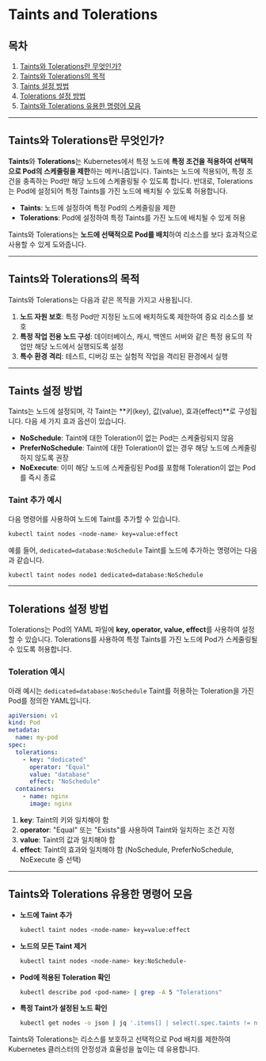 # Taints and Tolerations

## 목차
1. [Taints와 Tolerations란 무엇인가?](#Taints와-Tolerations란-무엇인가)
2. [Taints와 Tolerations의 목적](#Taints와-Tolerations의-목적)
3. [Taints 설정 방법](#Taints-설정-방법)
4. [Tolerations 설정 방법](#Tolerations-설정-방법)
5. [Taints와 Tolerations 유용한 명령어 모음](#Taints와-Tolerations-유용한-명령어-모음)

---

## Taints와 Tolerations란 무엇인가?

**Taints**와 **Tolerations**는 Kubernetes에서 특정 노드에 **특정 조건을 적용하여 선택적으로 Pod의 스케줄링을 제한**하는 메커니즘입니다. Taints는 노드에 적용되어, 특정 조건을 충족하는 Pod만 해당 노드에 스케줄링될 수 있도록 합니다. 반대로, Tolerations는 Pod에 설정되어 특정 Taints를 가진 노드에 배치될 수 있도록 허용합니다.

- **Taints**: 노드에 설정하여 특정 Pod의 스케줄링을 제한
- **Tolerations**: Pod에 설정하여 특정 Taints를 가진 노드에 배치될 수 있게 허용

Taints와 Tolerations는 **노드에 선택적으로 Pod를 배치**하여 리소스를 보다 효과적으로 사용할 수 있게 도와줍니다.

---

## Taints와 Tolerations의 목적

Taints와 Tolerations는 다음과 같은 목적을 가지고 사용됩니다.

1. **노드 자원 보호**: 특정 Pod만 지정된 노드에 배치하도록 제한하여 중요 리소스를 보호
2. **특정 작업 전용 노드 구성**: 데이터베이스, 캐시, 백엔드 서버와 같은 특정 용도의 작업만 해당 노드에서 실행되도록 설정
3. **특수 환경 격리**: 테스트, 디버깅 또는 실험적 작업을 격리된 환경에서 실행

---

## Taints 설정 방법

Taints는 노드에 설정되며, 각 Taint는 **키(key), 값(value), 효과(effect)**로 구성됩니다. 다음 세 가지 효과 옵션이 있습니다.

- **NoSchedule**: Taint에 대한 Toleration이 없는 Pod는 스케줄링되지 않음
- **PreferNoSchedule**: Taint에 대한 Toleration이 없는 경우 해당 노드에 스케줄링하지 않도록 권장
- **NoExecute**: 이미 해당 노드에 스케줄링된 Pod를 포함해 Toleration이 없는 Pod를 즉시 종료

### Taint 추가 예시

다음 명령어를 사용하여 노드에 Taint를 추가할 수 있습니다.

```bash
kubectl taint nodes <node-name> key=value:effect
```

예를 들어, `dedicated=database:NoSchedule` Taint를 노드에 추가하는 명령어는 다음과 같습니다.

```bash
kubectl taint nodes node1 dedicated=database:NoSchedule
```

---

## Tolerations 설정 방법

Tolerations는 Pod의 YAML 파일에 **key, operator, value, effect**를 사용하여 설정할 수 있습니다. Tolerations를 사용하여 특정 Taints를 가진 노드에 Pod가 스케줄링될 수 있도록 허용합니다.

### Toleration 예시

아래 예시는 `dedicated=database:NoSchedule` Taint를 허용하는 Toleration을 가진 Pod를 정의한 YAML입니다.

```yaml
apiVersion: v1
kind: Pod
metadata:
  name: my-pod
spec:
  tolerations:
    - key: "dedicated"
      operator: "Equal"
      value: "database"
      effect: "NoSchedule"
  containers:
    - name: nginx
      image: nginx
```

1. **key**: Taint의 키와 일치해야 함
2. **operator**: "Equal" 또는 "Exists"를 사용하여 Taint와 일치하는 조건 지정
3. **value**: Taint의 값과 일치해야 함
4. **effect**: Taint의 효과와 일치해야 함 (NoSchedule, PreferNoSchedule, NoExecute 중 선택)

---

## Taints와 Tolerations 유용한 명령어 모음

- **노드에 Taint 추가**
  ```bash
  kubectl taint nodes <node-name> key=value:effect
  ```

- **노드의 모든 Taint 제거**
  ```bash
  kubectl taint nodes <node-name> key:NoSchedule-
  ```

- **Pod에 적용된 Toleration 확인**
  ```bash
  kubectl describe pod <pod-name> | grep -A 5 "Tolerations"
  ```

- **특정 Taint가 설정된 노드 확인**
  ```bash
  kubectl get nodes -o json | jq '.items[] | select(.spec.taints != null) | .metadata.name,.spec.taints'
  ```

Taints와 Tolerations는 리소스를 보호하고 선택적으로 Pod 배치를 제한하여 Kubernetes 클러스터의 안정성과 효율성을 높이는 데 유용합니다.
